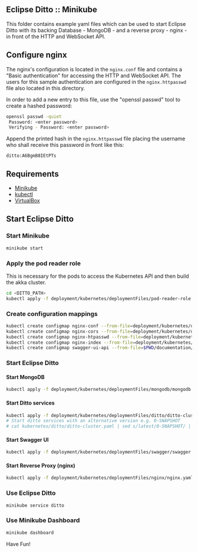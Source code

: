 ## Eclipse Ditto :: Minikube 

This folder contains example yaml files which can be used to start Eclipse Ditto 
with its backing Database - MongoDB - and a reverse proxy - nginx - in front of the HTTP and WebSocket API.

## Configure nginx
The nginx's configuration is located in the `nginx.conf` file and contains a "Basic authentication" 
for accessing the HTTP and WebSocket API. The users for this sample authentication are configured 
in the `nginx.httpasswd` file also located in this directory.

In order to add a new entry to this file, use the "openssl passwd" tool to create a hashed password:
```bash
openssl passwd -quiet
 Password: <enter password>
 Verifying - Password: <enter password>
```

Append the printed hash in the `nginx.httpasswd` file placing the username who shall receive this 
password in front like this:
```
ditto:A6BgmB8IEtPTs
```

## Requirements
* [Minikube](https://github.com/kubernetes/minikube/)
* [kubectl](https://kubernetes.io/docs/tasks/kubectl/install/)
* [VirtualBox](https://www.virtualbox.org/wiki/Downloads)

## Start Eclipse Ditto

### Start Minikube
```bash
minikube start 
```  

### Apply the pod reader role 
This is necessary for the pods to access the Kubernetes API and then build the akka cluster.
```bash
cd <DITTO_PATH>
kubectl apply -f deployment/kubernetes/deploymentFiles/pod-reader-role.yaml
```

### Create configuration mappings
```bash
kubectl create configmap nginx-conf --from-file=deployment/kubernetes/deploymentFiles/nginx/nginx.conf
kubectl create configmap nginx-cors --from-file=deployment/kubernetes/deploymentFiles/nginx/nginx-cors.conf
kubectl create configmap nginx-htpasswd --from-file=deployment/kubernetes/deploymentFiles/nginx/nginx.htpasswd
kubectl create configmap nginx-index --from-file=deployment/kubernetes/deploymentFiles/nginx/index.html
kubectl create configmap swagger-ui-api --from-file=$PWD/documentation/src/main/resources/openapi
```

### Start Eclipse Ditto

#### Start MongoDB
```bash
kubectl apply -f deployment/kubernetes/deploymentFiles/mongodb/mongodb.yaml
```

#### Start Ditto services
```bash
kubectl apply -f deployment/kubernetes/deploymentFiles/ditto/ditto-cluster.yaml
# Start ditto services with an alternative version e.g. 0-SNAPSHOT
# cat kubernetes/ditto/ditto-cluster.yaml | sed s/latest/0-SNAPSHOT/ | kubectl apply -f -
```

#### Start Swagger UI
```bash
kubectl apply -f deployment/kubernetes/deploymentFiles/swagger/swagger.yaml
```

#### Start Reverse Proxy (nginx)
```bash
kubectl apply -f deployment/kubernetes/deploymentFiles/nginx/nginx.yaml
```

### Use Eclipse Ditto
```bash
minikube service ditto
```

### Use Minikube Dashboard
```bash
minikube dashboard
```

Have Fun!
